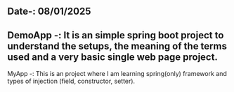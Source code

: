 Date-: 08/01/2025
---
DemoApp -: It is an simple spring boot project to understand the setups, the meaning of the terms used and a very basic single web page project.
---
MyApp -: This is an project where I am learning spring(only) framework and types of injection (field, constructor, setter).

